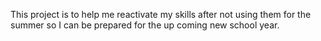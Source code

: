 This project is to help me reactivate my skills after not using them for the summer so I can be prepared for the up coming new school year.